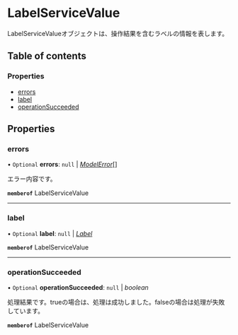 # LabelServiceValue


<div lang=\"ja\">LabelServiceValueオブジェクトは、操作結果を含むラベルの情報を表します。</div> 

## Table of contents

### Properties

- [errors](labelservicevalue.md#errors)
- [label](labelservicevalue.md#label)
- [operationSucceeded](labelservicevalue.md#operationsucceeded)

## Properties

### errors

• `Optional` **errors**: ``null`` \| [*ModelError*](modelerror.md)[]

<div lang=\"ja\">エラー内容です。</div> 

**`memberof`** LabelServiceValue

___

### label

• `Optional` **label**: ``null`` \| [*Label*](label.md)

**`memberof`** LabelServiceValue

___

### operationSucceeded

• `Optional` **operationSucceeded**: ``null`` \| *boolean*

<div lang=\"ja\">処理結果です。trueの場合は、処理は成功しました。falseの場合は処理が失敗しています。</div> 

**`memberof`** LabelServiceValue
